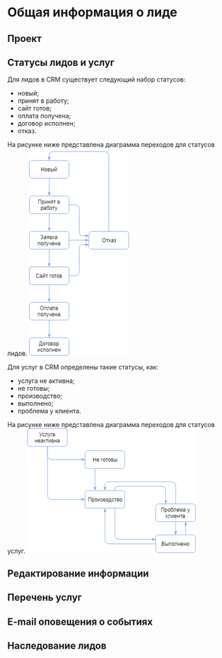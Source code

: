 # Общая информация о лиде

## Проект

## Статусы лидов и услуг
Для лидов в CRM существует следующий набор статусов:
* новый;
* принят в работу;
* сайт готов;
* оплата получена;
* договор исполнен;
* отказ.

На рисунке ниже представлена диаграмма переходов для статусов лидов.
![](/assets/crm-leads-stats.png)

Для услуг в CRM определены такие статусы, как:
* услуга не активна;
* не готовы;
* производство;
* выполнено;
* проблема у клиента.

На рисунке ниже представлена диаграмма переходов для статусов услуг.
![](/assets/crm-serv-stats.png)

## Редактирование информации

## Перечень услуг

## E-mail оповещения о событиях

## Наследование лидов



